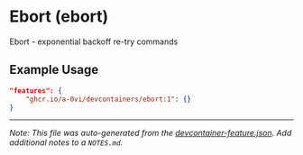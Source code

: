 
# Ebort (ebort)

Ebort - exponential backoff re-try commands

## Example Usage

```json
"features": {
    "ghcr.io/a-0vi/devcontainers/ebort:1": {}
}
```





---

_Note: This file was auto-generated from the [devcontainer-feature.json](https://github.com/a-0vi/devcontainers/blob/main/src/ebort/devcontainer-feature.json).  Add additional notes to a `NOTES.md`._
